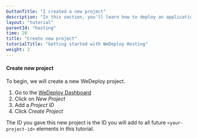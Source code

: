 ```yaml
---
buttonTitle: "I created a new project"
description: "In this section, you'll learn how to deploy an application using WeDeploy Hosting."
layout: "tutorial"
parentId: "hosting"
time: 20
title: "Create new project"
tutorialTitle: "Getting started with WeDeploy Hosting"
weight: 2
---
```


#### Create new project

To begin, we will create a new WeDeploy project.

1. Go to the <a href="http://dashboard.wedeploy.com">WeDeploy Dashboard</a>
2. Click on _New Project_
3. Add a _Project ID_
4. Click _Create Project_

The ID you gave this new project is the ID you will add to all future `<your-project-id>` elements in this tutorial.
